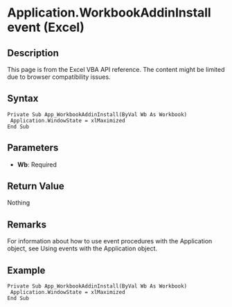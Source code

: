# Application.WorkbookAddinInstall event (Excel)

## Description
This page is from the Excel VBA API reference. The content might be limited due to browser compatibility issues.

## Syntax
```vba
Private Sub App_WorkbookAddinInstall(ByVal Wb As Workbook) 
 Application.WindowState = xlMaximized 
End Sub
```

## Parameters
- **Wb**: Required

## Return Value
Nothing

## Remarks
For information about how to use event procedures with the Application object, see Using events with the Application object.

## Example
```vba
Private Sub App_WorkbookAddinInstall(ByVal Wb As Workbook) 
 Application.WindowState = xlMaximized 
End Sub
```

